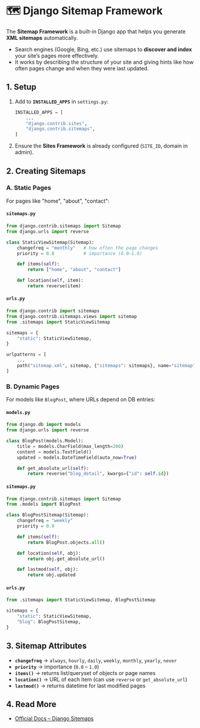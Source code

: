 # 🗺️ Django Sitemap Framework

The **Sitemap Framework** is a built-in Django app that helps you generate **XML sitemaps** automatically.

* Search engines (Google, Bing, etc.) use sitemaps to **discover and index** your site’s pages more effectively.
* It works by describing the structure of your site and giving hints like how often pages change and when they were last updated.


## 1. Setup

1. Add to **`INSTALLED_APPS`** in `settings.py`:

   ```python
   INSTALLED_APPS = [
       ...
       "django.contrib.sites",
       "django.contrib.sitemaps",
   ]
   ```

2. Ensure the **Sites Framework** is already configured (`SITE_ID`, domain in admin).


## 2. Creating Sitemaps

### A. Static Pages

For pages like "home", "about", "contact":

#### `sitemaps.py`

```python
from django.contrib.sitemaps import Sitemap
from django.urls import reverse

class StaticViewSitemap(Sitemap):
    changefreq = "monthly"   # how often the page changes
    priority = 0.8           # importance (0.0–1.0)

    def items(self):
        return ["home", "about", "contact"]

    def location(self, item):
        return reverse(item)
```

#### `urls.py`

```python
from django.contrib import sitemaps
from django.contrib.sitemaps.views import sitemap
from .sitemaps import StaticViewSitemap

sitemaps = {
    "static": StaticViewSitemap,
}

urlpatterns = [
    ...
    path("sitemap.xml", sitemap, {"sitemaps": sitemaps}, name="sitemap"),
]
```


### B. Dynamic Pages

For models like `BlogPost`, where URLs depend on DB entries:

#### `models.py`

```python
from django.db import models
from django.urls import reverse

class BlogPost(models.Model):
    title = models.CharField(max_length=200)
    content = models.TextField()
    updated = models.DateTimeField(auto_now=True)

    def get_absolute_url(self):
        return reverse("blog_detail", kwargs={"id": self.id})
```

#### `sitemaps.py`

```python
from django.contrib.sitemaps import Sitemap
from .models import BlogPost

class BlogPostSitemap(Sitemap):
    changefreq = "weekly"
    priority = 0.9

    def items(self):
        return BlogPost.objects.all()

    def location(self, obj):
        return obj.get_absolute_url()

    def lastmod(self, obj):
        return obj.updated
```

#### `urls.py`

```python
from .sitemaps import StaticViewSitemap, BlogPostSitemap

sitemaps = {
    "static": StaticViewSitemap,
    "blog": BlogPostSitemap,
}
```


## 3. Sitemap Attributes

* **`changefreq`** → `always`, `hourly`, `daily`, `weekly`, `monthly`, `yearly`, `never`
* **`priority`** → importance (`0.0` – `1.0`)
* **`items()`** → returns list/queryset of objects or page names
* **`location()`** → URL of each item (can use `reverse` or `get_absolute_url`)
* **`lastmod()`** → returns datetime for last modified pages


## 4. Read More

* [Official Docs – Django Sitemaps](https://docs.djangoproject.com/en/3.2/ref/contrib/sitemaps)
